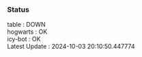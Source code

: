 ### Status


table : DOWN  
hogwarts : OK  
icy-bot : OK  
Latest Update : 2024-10-03 20:10:50.447774
